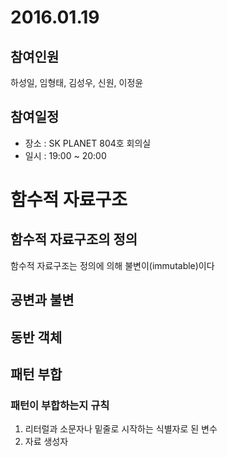 # 2016.01.19

## 참여인원
하성일, 임형태, 김성우, 신원, 이정윤

## 참여일정
* 장소 : SK PLANET 804호 회의실
* 일시 : 19:00 ~ 20:00

# 함수적 자료구조

## 함수적 자료구조의 정의
함수적 자료구조는 정의에 의해 불변이(immutable)이다

## 공변과 불변

## 동반 객체

## 패턴 부합

### 패턴이 부합하는지 규칙
1. 리터럴과 소문자나 밑줄로 시작하는 식별자로 된 변수
2. 자료 생성자
